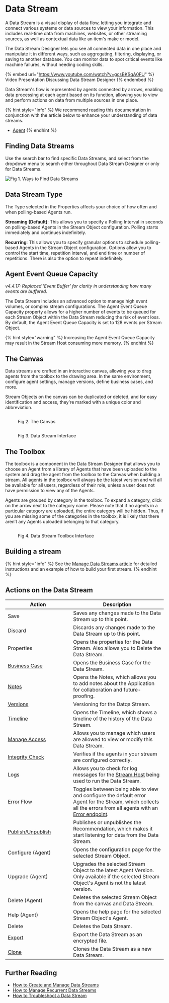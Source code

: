# Data Stream

A Data Stream is a visual display of data flow, letting you integrate and connect various systems or data sources to view your information. This includes real-time data from machines, websites, or other streaming sources, as well as contextual data like an item's make or model.

The Data Stream Designer lets you see all connected data in one place and manipulate it in different ways, such as aggregating, filtering, displaying, or saving to another database. You can monitor data to spot critical events like machine failures, without needing coding skills.

{% embed url="https://www.youtube.com/watch?v=gcsBKSqA0FU" %}
Video Presentation Discussing Data Stream Designer
{% endembed %}

Data Stream's flow is represented by agents connected by arrows, enabling data processing at each agent based on its function, allowing you to view and perform actions on data from multiple sources in one place.

{% hint style="info" %}
We recommend reading this documentation in conjunction with the article below to enhance your understanding of data streams.

* [Agent](../agent/)
{% endhint %}

## Finding Data Streams

Use the search bar to find specific Data Streams, and select from the dropdown menu to search either throughout Data Stream Designer or only for Data Streams.

![Fig 1. Ways to Find Data Streams](<../../.gitbook/assets/DS - Search Data Streams.png>)

## Data Stream Type

The Type selected in the Properties affects your choice of how often and when polling-based Agents run.

**Streaming (Default)**: This allows you to specify a Polling Interval in seconds on polling-based Agents in the Stream Object configuration. Polling starts immediately and continues indefinitely.

**Recurring**: This allows you to specify granular options to schedule polling-based Agents in the Stream Object configuration. Options allow you to control the start time, repetition interval, and end time or number of repetitions. There is also the option to repeat indefinitely.

## Agent Event Queue Capacity

_v4.4.17: Replaced 'Event Buffer' for clarity in understanding how many events are buffered._

The Data Stream includes an advanced option to manage high event volumes, or complex stream configurations. The Agent Event Queue Capacity property allows for a higher number of events to be queued for each Stream Object within the Data Stream reducing the risk of event loss. By default, the Agent Event Queue Capacity is set to 128 events per Stream Object.

{% hint style="warning" %}
Increasing the Agent Event Queue Capacity may result in the Stream Host consuming more memory.
{% endhint %}

## The Canvas

Data streams are crafted in an interactive canvas, allowing you to drag agents from the toolbox to the drawing area. In the same environment, configure agent settings, manage versions, define business cases, and more.&#x20;

Stream Objects on the canvas can be duplicated or deleted, and for easy identification and access, they're marked with a unique color and abbreviation.

<figure><img src="../../.gitbook/assets/ds.newvisualindicator.concepts.data-stream.canvas.1 (1).png" alt=""><figcaption><p>Fig 2. The Canvas</p></figcaption></figure>

<figure><img src="../../.gitbook/assets/ds.newvisualindicator.concepts.data-stream.canvas.2.png" alt=""><figcaption><p>Fig 3. Data Stream Interface</p></figcaption></figure>

## The Toolbox

The toolbox is a component in the Data Stream Designer that allows you to choose an Agent from a library of Agents that have been uploaded to the system and drag the agent from the toolbox to the Canvas when building a stream. All agents in the toolbox will always be the latest version and will all be available for all users, regardless of their role, unless a user does not have permission to view any of the Agents.&#x20;

Agents are grouped by category in the toolbox. To expand a category, click on the arrow next to the category name. Please note that if no agents in a particular category are uploaded, the entire category will be hidden. Thus, if you are missing some of the categories in the toolbox, it is likely that there aren’t any Agents uploaded belonging to that category.

<figure><img src="../../.gitbook/assets/ds.newvisualindicator.concepts.data-stream.canvas.3 (1).png" alt=""><figcaption><p>Fig 4. Data Stream Toolbox Interface</p></figcaption></figure>

## Building a stream

{% hint style="info" %}
See the [Manage Data Streams article](../../how-tos/data-streams/manage-data-streams.md) for detailed instructions and an example of how to build your first stream.
{% endhint %}

## Actions on the Data Stream

<table><thead><tr><th width="192">Action</th><th>Description</th></tr></thead><tbody><tr><td>Save</td><td>Saves any changes made to the Data Stream up to this point.</td></tr><tr><td>Discard</td><td>Discards any changes made to the Data Stream up to this point.</td></tr><tr><td>Properties</td><td>Opens the properties for the Data Stream. Also allows you to Delete the Data Stream.</td></tr><tr><td><a href="../../how-tos/data-streams/use-business-case-and-notes.md#adding-a-business-case">Business Case</a></td><td>Opens the Business Case for the Data Stream.</td></tr><tr><td><a href="../../how-tos/data-streams/use-business-case-and-notes.md#adding-notes">Notes</a></td><td>Opens the Notes, which allows you to add notes about the Application for collaboration and future-proofing.</td></tr><tr><td><a href="../version.md">Versions</a></td><td>Versioning for the Datqa Stream.</td></tr><tr><td><a href="timeline.md">Timeline</a></td><td>Opens the Timeline, which shows a timeline of the history of the Data Stream.</td></tr><tr><td><a href="../manage-access.md">Manage Access</a></td><td>Allows you to manage which users are allowed to view or modify this Data Stream.</td></tr><tr><td><a href="verifying-stream-integrity.md">Integrity Check</a></td><td>Verifies if the agents in your stream are configured correctly.</td></tr><tr><td>Logs</td><td>Allows you to check for log messages for the <a href="../../how-tos/stream-host.md">Stream Host</a> being used to run the Data Stream.</td></tr><tr><td>Error Flow</td><td>Toggles between being able to view and configure the default error Agent for the Stream, which collects all the errors from all agents with an <a href="../../how-tos/data-streams/use-error-endpoints.md">Error endpoint</a>.</td></tr><tr><td><a href="../../how-tos/publish/">Publish/Unpublish</a></td><td>Publishes or unpublishes the Recommendation, which makes it start listening for data from the Data Stream.</td></tr><tr><td>Configure (Agent)</td><td>Opens the configuration page for the selected Stream Object.</td></tr><tr><td>Upgrade (Agent)</td><td>Upgrades the selected Stream Object to the latest Agent Version. Only available if the selected Stream Object's Agent is not the latest version.</td></tr><tr><td>Delete (Agent)</td><td>Deletes the selected Stream Object from the canvas and Data Stream.</td></tr><tr><td>Help (Agent)</td><td>Opens the help page for the selected Stream Object's Agent.</td></tr><tr><td>Delete</td><td>Deletes the Data Stream.</td></tr><tr><td><a href="../../how-tos/import-export-and-clone.md">Export</a></td><td>Export the Data Stream as an encrypted file.</td></tr><tr><td><a href="../../how-tos/import-export-and-clone.md#cloning">Clone</a></td><td>Clones the Data Stream as a new Data Stream.</td></tr></tbody></table>

## Further Reading

* [How to Create and Manage Data Streams](../../how-tos/data-streams/manage-data-streams.md)
* [How to Manage Recurrent Data Streams](../../how-tos/data-streams/manage-recurrent-data-streams.md)
* [How to Troubleshoot a Data Stream](../../how-tos/data-streams/troubleshoot-a-data-stream.md)
